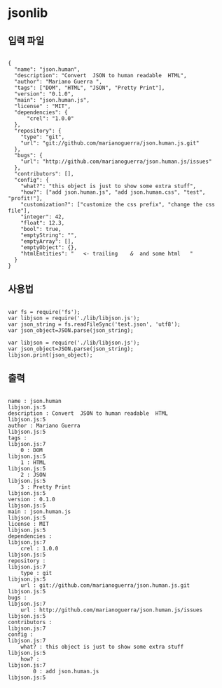 # jsonlib

## 입력 파일
<pre><code>
{
  "name": "json.human",
  "description": "Convert  JSON to human readable  HTML",
  "author": "Mariano Guerra <mariano@marianoguerra.org>",
  "tags": ["DOM", "HTML", "JSON", "Pretty Print"],
  "version": "0.1.0",
  "main": "json.human.js",
  "license" : "MIT",
  "dependencies": {
      "crel": "1.0.0"
  },
  "repository": {
    "type": "git",
    "url": "git://github.com/marianoguerra/json.human.js.git"
  },
  "bugs": {
    "url": "http://github.com/marianoguerra/json.human.js/issues"
  },
  "contributors": [],
  "config": {
    "what?": "this object is just to show some extra stuff",
    "how?": ["add json.human.js", "add json.human.css", "test", "profit!"],
    "customization?": ["customize the css prefix", "change the css file"],
    "integer": 42,
    "float": 12.3,
    "bool": true,
    "emptyString": "",
    "emptyArray": [],
    "emptyObject": {},
    "htmlEntities": "   <- trailing <em>   & </em> and some html   "
  }
}
</code></pre>   


## 사용법
<pre><code>
var fs = require('fs');
var libjson = require('./lib/libjson.js');
var json_string = fs.readFileSync('test.json', 'utf8');
var json_object=JSON.parse(json_string);

var libjson = require('./lib/libjson.js');
var json_object=JSON.parse(json_string);
libjson.print(json_object);
</code></pre>

## 출력
<pre><code>
name : json.human
libjson.js:5
description : Convert  JSON to human readable  HTML
libjson.js:5
author : Mariano Guerra <mariano@marianoguerra.org>
libjson.js:5
tags : 
libjson.js:7
	0 : DOM
libjson.js:5
	1 : HTML
libjson.js:5
	2 : JSON
libjson.js:5
	3 : Pretty Print
libjson.js:5
version : 0.1.0
libjson.js:5
main : json.human.js
libjson.js:5
license : MIT
libjson.js:5
dependencies : 
libjson.js:7
	crel : 1.0.0
libjson.js:5
repository : 
libjson.js:7
	type : git
libjson.js:5
	url : git://github.com/marianoguerra/json.human.js.git
libjson.js:5
bugs : 
libjson.js:7
	url : http://github.com/marianoguerra/json.human.js/issues
libjson.js:5
contributors : 
libjson.js:7
config : 
libjson.js:7
	what? : this object is just to show some extra stuff
libjson.js:5
	how? : 
libjson.js:7
		0 : add json.human.js
libjson.js:5
</code></pre>

